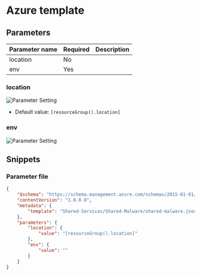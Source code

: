 # Azure template

## Parameters

Parameter name | Required | Description
-------------- | -------- | -----------
location       | No       |
env            | Yes      |

### location

![Parameter Setting](https://img.shields.io/badge/parameter-optional-green?style=flat-square)



- Default value: `[resourceGroup().location]`

### env

![Parameter Setting](https://img.shields.io/badge/parameter-required-orange?style=flat-square)



## Snippets

### Parameter file

```json
{
    "$schema": "https://schema.management.azure.com/schemas/2015-01-01/deploymentParameters.json#",
    "contentVersion": "1.0.0.0",
    "metadata": {
        "template": "Shared-Services/Shared-Malware/shared-malware.json"
    },
    "parameters": {
        "location": {
            "value": "[resourceGroup().location]"
        },
        "env": {
            "value": ""
        }
    }
}
```
